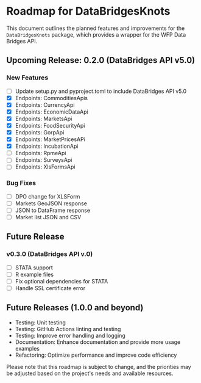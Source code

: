 # Roadmap for DataBridgesKnots

This document outlines the planned features and improvements for the `DataBridgesKnots` package, which provides a wrapper for the WFP Data Bridges API.

## Upcoming Release: 0.2.0 (DataBridges API v5.0)

### New Features
- [ ] Update setup.py and pyproject.toml to include DataBridges API v5.0
- [X] Endpoints: CommoditiesApis
- [X] Endpoints: CurrencyApi
- [X] Endpoints: EconomicDataApi
- [X] Endpoints: MarketsApi
- [X] Endpoints: FoodSecurityApi
- [X] Endpoints: GorpApi
- [X] Endpoints: MarketPricesAPi
- [X] Endpoints: IncubationApi
- [ ] Endpoints: RpmeApi
- [ ] Endpoints: SurveysApi
- [ ] Endpoints: XlsFormsApi

### Bug Fixes
- [ ] DPO change for XLSForm
- [ ] Markets GeoJSON response
- [ ] JSON to DataFrame response
- [ ] Market list JSON and CSV

## Future Release
### v0.3.0 (DataBridges API v.0)
- [ ] STATA support
- [ ] R example files
- [ ] Fix optional dependencies for STATA
- [ ] Handle SSL certificate error

## Future Releases (1.0.0 and beyond)
- Testing: Unit testing
- Testing: GitHub Actions linting and testing
- Testing: Improve error handling and logging
- Documentation: Enhance documentation and provide more usage examples
- Refactoring: Optimize performance and improve code efficiency

Please note that this roadmap is subject to change, and the priorities may be adjusted based on the project's needs and available resources.
